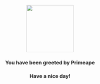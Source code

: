 <p align="center">
    <img src="https://raw.githubusercontent.com/PokeAPI/sprites/master/sprites/pokemon/57.png" width="150" height="150">
</p>
<h3 align="center">You have been greeted by  <b>Primeape</b></h3>
<h3 align="center">Have a nice day!</h3>
